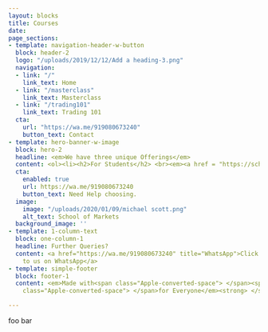 ```yaml
---
layout: blocks
title: Courses
date: 
page_sections:
- template: navigation-header-w-button
  block: header-2
  logo: "/uploads/2019/12/12/Add a heading-3.png"
  navigation:
  - link: "/"
    link_text: Home
  - link: "/masterclass"
    link_text: Masterclass
  - link: "/trading101"
    link_text: Trading 101
  cta:
    url: "https://wa.me/919080673240"
    button_text: Contact
- template: hero-banner-w-image
  block: hero-2
  headline: <em>We have three unique Offerings</em>
  content: <ol><li><h2>For Students</h2> <br><em><a href = "https://schoolofmarkets.github.io/trading101">Trading 101 - A grassroots program</a></em></li><br><li><h2>The next level </h2> <br><em><a href = "https://schoolofmarkets.github.io/masterclass">Trading Masterclass - A comprehensive trading program</em></a></li><br><li><h2>For Investing needs </h2> <br><em><a href = "https://rzp.io/l/SMvalueinvesting">Value Investing - The pocket course of Sensible Investing</a></em></li></ol>
  cta:
    enabled: true
    url: https://wa.me/919080673240
    button_text: Need Help choosing.
  image:
    image: "/uploads/2020/01/09/michael scott.png"
    alt_text: School of Markets
  background_image: ''
- template: 1-column-text
  block: one-column-1
  headline: Further Queries?
  content: <a href="https://wa.me/919080673240" title="WhatsApp">Click here to reach
    to us on WhatsApp</a>
- template: simple-footer
  block: footer-1
  content: <em>Made with<span class="Apple-converted-space"> </span><span class="love">Love</span><span
    class="Apple-converted-space"> </span>for Everyone</em><strong> </strong>❤︎

---
```

foo bar

